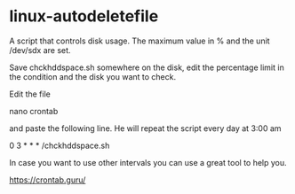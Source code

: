 # linux-autodeletefile
A script that controls disk usage. The maximum value in % and the unit /dev/sdx are set.


Save chckhddspace.sh somewhere on the disk, edit the percentage limit in the condition and the disk you want to check.

Edit the file

nano crontab

and paste the following line. He will repeat the script every day at 3:00 am

0 3 * * * /chckhddspace.sh

In case you want to use other intervals you can use a great tool to help you.

https://crontab.guru/
